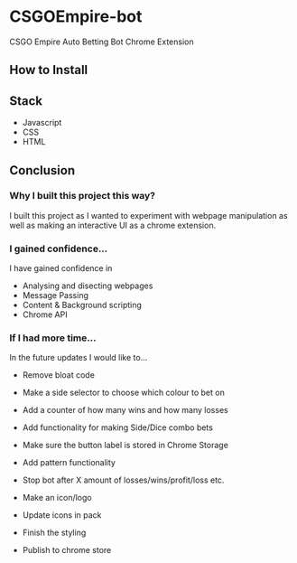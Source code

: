 # CSGOEmpire-bot

CSGO Empire Auto Betting Bot Chrome Extension

## How to Install

## Stack

- Javascript
- CSS
- HTML

## Conclusion

### Why I built this project this way?

I built this project as I wanted to experiment with webpage manipulation as well as making an interactive UI as a chrome extension.

### I gained confidence...

I have gained confidence in

- Analysing and disecting webpages
- Message Passing
- Content & Background scripting
- Chrome API

### If I had more time...

In the future updates I would like to...

- Remove bloat code
- Make a side selector to choose which colour to bet on
- Add a counter of how many wins and how many losses
- Add functionality for making Side/Dice combo bets
- Make sure the button label is stored in Chrome Storage
- Add pattern functionality
- Stop bot after X amount of losses/wins/profit/loss etc.
- Make an icon/logo
- Update icons in pack
- Finish the styling

- Publish to chrome store